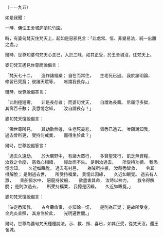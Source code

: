 （一一九五）

如是我聞：

一時，佛住王舍城迦蘭陀竹園。

時，有婆句梵天住梵天上，起如是惡邪見言：「此處常、恒、非變易法，純一出離之處。」

爾時，世尊知婆句梵天心念已，入於三昧，如其正受，於王舍城沒，住梵天上。

婆句梵天遙見世尊而說偈言：

「梵天七十二，　　造作諸福樂；
自在而常住，　　生老死已過。
我於諸明論，　　修習已究竟；
彼諸天眾等，　　唯謂我長存。」

爾時，世尊說偈答言：

「此則極短壽，　　非是長存者；
而婆句梵天，　　自謂為長壽。
尼羅浮多獄，　　其壽百千數；
我悉憶念知，　　汝自謂長存！」

婆句梵天復說偈言：

「佛世尊所見，　　其劫數無邊，
生老死憂悲，　　皆悉已過去。
唯願說知我，　　過去曾所更，
受持何戒業，　　而得生於此？」

爾時，世尊說偈答言：

「過去久遠劫，　　於大曠野中，
有諸大眾行，　　多賢聖梵行，
飢乏無資糧，　　汝救之令度，
慈救心相續，　　經劫而不失。
是則汝過去，　　所受持功德，
我悉憶念知，　　久近如眠覺。
過去有村邑，　　為賊所抄掠，
汝時悉皆救，　　令其得解脫；
是則過去世，　　所受持福業，
我憶此因緣，　　久近如眠覺。
過去有人眾，　　乘船恒水中，
惡龍持彼船，　　欲盡害其命，
汝時以神力，　　救令得解脫；
是則汝過去，　　所受持福業，
我憶是因緣，　　久近如眠覺。」

婆句梵天復說偈言：

「決定悉知我，　　古今壽命事，
亦知餘一切，　　是則為正覺；
是故所受身，　　金光炎普照，
其身住於此，　　光明遍世間。」

爾時，世尊為婆句梵天種種說法，示、教、照、喜已，如其正受，從梵天沒，還王舍城。





